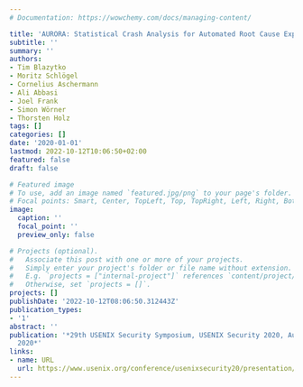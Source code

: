 ```yaml
---
# Documentation: https://wowchemy.com/docs/managing-content/

title: 'AURORA: Statistical Crash Analysis for Automated Root Cause Explanation'
subtitle: ''
summary: ''
authors:
- Tim Blazytko
- Moritz Schlögel
- Cornelius Aschermann
- Ali Abbasi
- Joel Frank
- Simon Wörner
- Thorsten Holz
tags: []
categories: []
date: '2020-01-01'
lastmod: 2022-10-12T10:06:50+02:00
featured: false
draft: false

# Featured image
# To use, add an image named `featured.jpg/png` to your page's folder.
# Focal points: Smart, Center, TopLeft, Top, TopRight, Left, Right, BottomLeft, Bottom, BottomRight.
image:
  caption: ''
  focal_point: ''
  preview_only: false

# Projects (optional).
#   Associate this post with one or more of your projects.
#   Simply enter your project's folder or file name without extension.
#   E.g. `projects = ["internal-project"]` references `content/project/deep-learning/index.md`.
#   Otherwise, set `projects = []`.
projects: []
publishDate: '2022-10-12T08:06:50.312443Z'
publication_types:
- '1'
abstract: ''
publication: '*29th USENIX Security Symposium, USENIX Security 2020, August 12-14,
  2020*'
links:
- name: URL
  url: https://www.usenix.org/conference/usenixsecurity20/presentation/blazytko
---
```

